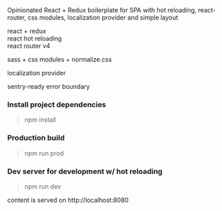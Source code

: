 Opinionated React + Redux boilerplate for SPA with hot reloading, react-router, css modules, localization provider and simple layout  

  
react + redux  
react hot reloading  
react router v4  
  
sass + css modules + normalize.css  
  
localization provider  
  
sentry-ready error boundary  
  
  
  
### Install project dependencies  
> npm install  
  
### Production build  
> npm run prod  
  
### Dev server for development w/ hot reloading  
> npm run dev  

content is served on http://localhost:8080
